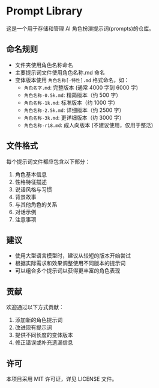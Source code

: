 # Prompt Library

这是一个用于存储和管理 AI 角色扮演提示词(prompts)的仓库。

## 命名规则

- 文件夹使用角色名称命名
- 主要提示词文件使用角色名称.md 命名
- 变体版本使用 `角色名称[-特性].md` 格式命名，如：
  - `角色名字.md`: 完整版本 (通常 4000 字到 6000 字)
  - `角色名称-0.5k.md`: 精简版本（约 500 字）
  - `角色名称-1k.md`: 标准版本（约 1000 字）
  - `角色名称-2.5k.md`: 详细版本（约 2500 字）
  - `角色名称-3k.md`: 更详细版本（约 3000 字）
  - `角色名称-r18.md`: 成人向版本 (不建议使用，仅用于整活)

## 文件格式

每个提示词文件都应包含以下部分：

1. 角色基本信息
2. 性格特征描述
3. 说话风格与习惯
4. 背景故事
5. 与其他角色的关系
6. 对话示例
7. 注意事项

## 建议

- 使用大型语言模型时，建议从较短的版本开始尝试
- 根据实际需求和效果调整使用不同版本的提示词
- 可以组合多个提示词以获得更丰富的角色表现

## 贡献

欢迎通过以下方式贡献：

1. 添加新的角色提示词
2. 改进现有提示词
3. 提供不同长度的变体版本
4. 修正错误或补充遗漏信息

## 许可

本项目采用 MIT 许可证，详见 LICENSE 文件。
